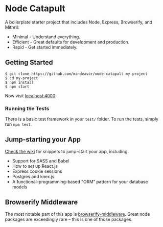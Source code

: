 # Node Catapult

A boilerplate starter project that includes Node, Express, Browserify, and Mithril:

* Minimal - Understand everything.
* Efficient - Great defaults for development and production.
* Rapid - Get started immediately.

## Getting Started

```
$ git clone https://github.com/mindeavor/node-catapult my-project
$ cd my-project
$ npm install
$ npm start
```

Now visit [localhost:4000](http://localhost:4000/)

### Running the Tests

There is a basic test framework in your `test/` folder. To run the tests, simply run `npm test`.

## Jump-starting your App

[Check the wiki](https://github.com/mindeavor/node-catapult/wiki) for snippets to jump-start your app, including:

- Support for SASS and Babel
- How to set up React.js
- Express cookie sessions
- Postgres and knex.js
- A functional-programming-based "ORM" pattern for your database models

## Browserify Middleware

The most notable part of this app is [browserify-middleware](https://github.com/ForbesLindesay/browserify-middleware). Great node packages are exceedingly rare – this is one of those packages.
